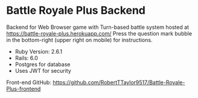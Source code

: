 # Battle Royale Plus Backend

Backend for Web Browser game with Turn-based battle system
hosted at https://battle-royale-plus.herokuapp.com/
Press the question mark bubble in the bottom-right (upper right on mobile)
for instructions.
* Ruby Version: 2.6.1
* Rails: 6.0
* Postgres for database
* Uses JWT for security

Front-end GitHub: https://github.com/RobertTTaylor9517/Battle-Royale-Plus-frontend
